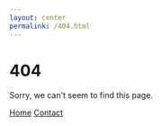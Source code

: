 ```yaml
---
layout: center
permalink: /404.html
---
```


# 404

Sorry, we can't seem to find this page.

<div class="mt3">
  <a href="{{ site.url }}" class="button button-blue button-big">Home</a>
  <a href="{{ site.url }}/contact/" class="button button-blue button-big">Contact</a>
</div>
